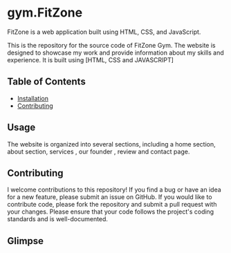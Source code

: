 # gym.FitZone
 FitZone is a web application built using HTML, CSS, and JavaScript.
 
This is the repository for the source code of FitZone Gym. The website is designed to showcase my work and provide information about my skills and experience. It is built using [HTML, CSS and JAVASCRIPT] 


## Table of Contents

- [Installation](#installation)
- [Contributing](#contributing)


## Usage

The website is organized into several sections, including a home section, about section, services , our founder , review and contact page. 

## Contributing

I welcome contributions to this repository! If you find a bug or have an idea for a new feature, please submit an issue on GitHub. If you would like to contribute code, please fork the repository and submit a pull request with your changes. Please ensure that your code follows the project's coding standards and is well-documented.

## Glimpse
